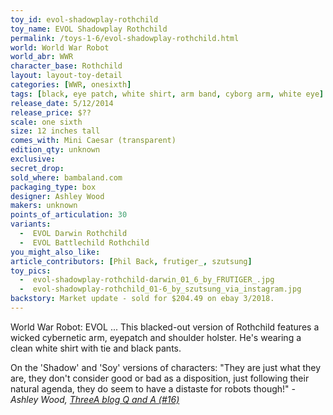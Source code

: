 ```yaml
---
toy_id: evol-shadowplay-rothchild
toy_name: EVOL Shadowplay Rothchild
permalink: /toys-1-6/evol-shadowplay-rothchild.html
world: World War Robot
world_abr: WWR
character_base: Rothchild
layout: layout-toy-detail
categories: [WWR, onesixth]
tags: [black, eye patch, white shirt, arm band, cyborg arm, white eye]
release_date: 5/12/2014
release_price: $??
scale: one sixth
size: 12 inches tall
comes_with: Mini Caesar (transparent)
edition_qty: unknown
exclusive:
secret_drop:
sold_where: bambaland.com
packaging_type: box
designer: Ashley Wood
makers: unknown
points_of_articulation: 30
variants: 
  -  EVOL Darwin Rothchild
  -  EVOL Battlechild Rothchild
you_might_also_like:
article_contributors: [Phil Back, frutiger_, szutsung]
toy_pics:
  -  evol-shadowplay-rothchild-darwin_01_6_by_FRUTIGER_.jpg
  -  evol-shadowplay-rothchild_01-6_by_szutsung_via_instagram.jpg
backstory: Market update - sold for $204.49 on ebay 3/2018.
---
```

World War Robot: EVOL ... This blacked-out version of Rothchild features a wicked cybernetic arm, eyepatch and shoulder holster. He's wearing a clean white shirt with tie and black pants.

On the 'Shadow' and 'Soy' versions of characters:
"They are just what they are, they don't consider good or bad as a disposition, just following their natural agenda, they do seem to have a distaste for robots though!"
<cite>- Ashley Wood, <a href="http://worldof3alegion.forumotion.com/t287-qa-sessions-with-ashley-wood" target="_blank">ThreeA blog Q and A (#16)</a></cite>